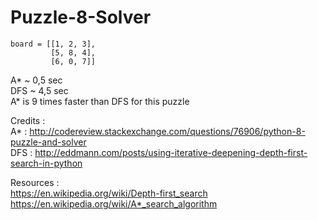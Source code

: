# Puzzle-8-Solver
    board = [[1, 2, 3],
             [5, 8, 4],
             [6, 0, 7]]
             
A*  ~ 0,5 sec  
DFS ~ 4,5 sec  
A* is 9 times faster than DFS for this puzzle

Credits :  
A* : http://codereview.stackexchange.com/questions/76906/python-8-puzzle-and-solver  
DFS : http://eddmann.com/posts/using-iterative-deepening-depth-first-search-in-python  
  
Resources :  
https://en.wikipedia.org/wiki/Depth-first_search  
https://en.wikipedia.org/wiki/A*_search_algorithm 


